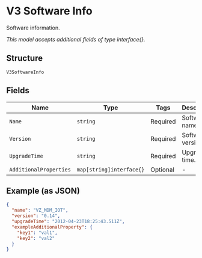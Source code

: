 
# V3 Software Info

Software information.

*This model accepts additional fields of type interface{}.*

## Structure

`V3SoftwareInfo`

## Fields

| Name | Type | Tags | Description |
|  --- | --- | --- | --- |
| `Name` | `string` | Required | Software name. |
| `Version` | `string` | Required | Software version. |
| `UpgradeTime` | `string` | Required | Upgrade time. |
| `AdditionalProperties` | `map[string]interface{}` | Optional | - |

## Example (as JSON)

```json
{
  "name": "VZ_MDM_IOT",
  "version": "0.14",
  "upgradeTime": "2012-04-23T18:25:43.511Z",
  "exampleAdditionalProperty": {
    "key1": "val1",
    "key2": "val2"
  }
}
```

